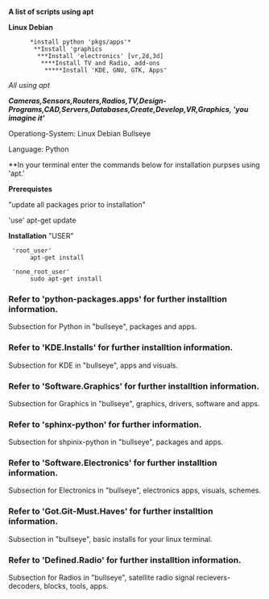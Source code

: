 **A list of scripts using apt** 

 **Linux Debian**
     
     
          *install python 'pkgs/apps'*
           **Install 'graphics
            ***Install 'electronics' [vr,2d,3d]
             ****Install TV and Radio, add-ons
              *****Install 'KDE, GNU, GTK, Apps'
      
      
 *All using apt*
 
 
***Cameras,Sensors,Routers,Radios,TV,Design-Programs,CAD,Servers,Databases,Create,Develop,VR,Graphics,
     'you imagine it'***


Operationg-System: 
   Linux Debian Bullseye
   
Language: 
   Python


**In your terminal enter the commands below for installation purpses using 'apt.'
 
 
   **Prerequistes**

"update all packages prior to installation"
   
   'use'
      apt-get update

   
   **Installation**
"USER"

     'root_user'
          apt-get install
 
     'none_root_user'
          sudo apt-get install
 

### Refer to 'python-packages.apps' for further installtion information. 
Subsection for Python in "bullseye", packages and apps.
### Refer to 'KDE.Installs' for further installtion information.
Subsection for KDE in "bullseye", apps and visuals.
### Refer to 'Software.Graphics' for further installtion information.
Subsection for Graphics in "bullseye", graphics, drivers, software and apps.
### Refer to 'sphinx-python' for further information.
Subsection for shpinix-python in "bullseye", packages and apps.
### Refer to 'Software.Electronics' for further installtion information.
Subsection for Electronics in "bullseye", electronics apps, visuals, schemes.
### Refer to 'Got.Git-Must.Haves' for further installtion information.
Subsection in "bullseye", basic installs for your linux terminal.
### Refer to 'Defined.Radio' for further installtion information.
Subsection for Radios in "bullseye", satellite radio signal recievers- decoders, blocks, tools, apps. 
